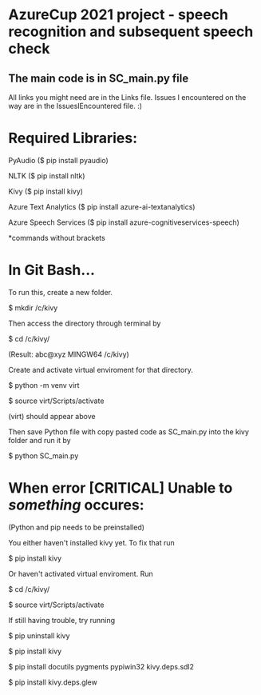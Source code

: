 # AzureCup 2021 project - speech recognition and subsequent speech check

## The main code is in SC_main.py file 

All links you might need are in the Links file. Issues I encountered on the way are in the IssuesIEncountered file. :)

# Required Libraries: 

PyAudio ($ pip install pyaudio)

NLTK ($ pip install nltk)

Kivy ($ pip install kivy)

Azure Text Analytics ($ pip install azure-ai-textanalytics)

Azure Speech Services ($ pip install azure-cognitiveservices-speech)

*commands without brackets

# In Git Bash...
To run this, create a new folder.

  $ mkdir /c/kivy

Then access the directory through terminal by

  $ cd /c/kivy/

(Result: abc@xyz MINGW64 /c/kivy)

Create and activate virtual enviroment for that directory.

  $ python -m venv virt

  $ source virt/Scripts/activate

(virt) should appear above

Then save Python file with copy pasted code as SC_main.py into the kivy folder and run it by

  $ python SC_main.py
  

# When error [CRITICAL] Unable to *something* occures:
(Python and pip needs to be preinstalled)

You either haven't installed kivy yet. To fix that run 

  $ pip install kivy

Or haven't activated virtual enviroment. Run

  $ cd /c/kivy/

  $ source virt/Scripts/activate


If still having trouble, try running 

  $ pip uninstall kivy

  $ pip install kivy

  $ pip install docutils pygments pypiwin32 kivy.deps.sdl2

  $ pip install kivy.deps.glew




